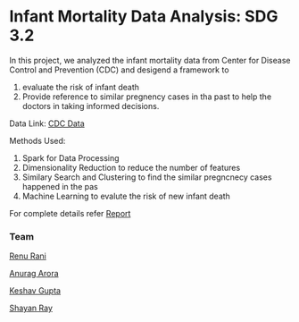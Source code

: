 # Infant Mortality Data Analysis: SDG 3.2
In this project, we analyzed the infant mortality data from Center for Disease Control and Prevention (CDC) and desigend a framework to
1. evaluate the risk of infant death
2. Provide reference to similar pregnency cases in tha past to help the doctors in taking informed decisions.


Data Link: [CDC Data](https://www.cdc.gov/nchs/data_access/vitalstatsonline.htm)

Methods Used:
1. Spark for Data Processing
2. Dimensionality Reduction to reduce the number of features
2. Similary Search and Clustering to find the similar pregncnecy cases happened in the pas
3. Machine Learning to evalute the risk of new infant death

For complete details refer [Report](https://github.com/techiepanda/infant-mortality-data-analysis/blob/master/Project%20Report.pdf)

### Team
[Renu Rani](https://github.com/techiepanda)

[Anurag Arora ](https://github.com/geekyspartan)

[Keshav Gupta](https://github.com/keshav11)

[Shayan Ray](https://github.com/shayanray)

